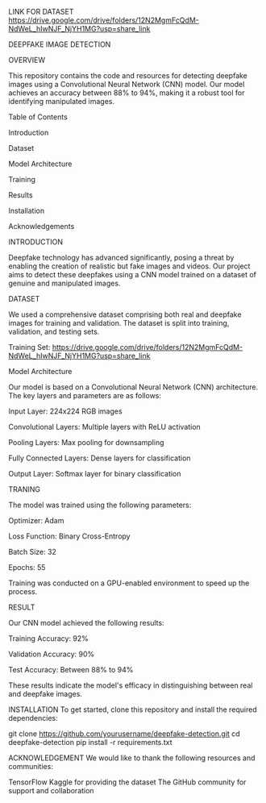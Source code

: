 LINK FOR DATASET 
https://drive.google.com/drive/folders/12N2MgmFcQdM-NdWeL_hIwNJF_NjYH1MG?usp=share_link

DEEPFAKE IMAGE DETECTION

OVERVIEW

This repository contains the code and resources for detecting deepfake images using a Convolutional Neural Network (CNN) model. Our model achieves an accuracy between 88% to 94%, making it a robust tool for identifying manipulated images. 

Table of Contents 

Introduction 

Dataset 

Model Architecture 

Training 

Results 

Installation 

Acknowledgements 

INTRODUCTION

Deepfake technology has advanced significantly, posing a threat by enabling the creation of realistic but fake images and videos. Our project aims to detect these deepfakes using a CNN model trained on a dataset of genuine and manipulated images. 

DATASET

We used a comprehensive dataset comprising both real and deepfake images for training and validation. The dataset is split into training, validation, and testing sets. 

Training Set: https://drive.google.com/drive/folders/12N2MgmFcQdM-NdWeL_hIwNJF_NjYH1MG?usp=share_link 

Model Architecture 

Our model is based on a Convolutional Neural Network (CNN) architecture. The key layers and parameters are as follows: 

Input Layer: 224x224 RGB images 

Convolutional Layers: Multiple layers with ReLU activation 

Pooling Layers: Max pooling for downsampling 

Fully Connected Layers: Dense layers for classification 

Output Layer: Softmax layer for binary classification 

TRANING

The model was trained using the following parameters: 

Optimizer: Adam 

Loss Function: Binary Cross-Entropy 

Batch Size: 32 

Epochs: 55 

Training was conducted on a GPU-enabled environment to speed up the process. 

RESULT

Our CNN model achieved the following results: 

Training Accuracy: 92% 

Validation Accuracy: 90% 

Test Accuracy: Between 88% to 94% 

These results indicate the model's efficacy in distinguishing between real and deepfake images. 

INSTALLATION
To get started, clone this repository and install the required dependencies:

git clone https://github.com/yourusername/deepfake-detection.git
cd deepfake-detection
pip install -r requirements.txt

ACKNOWLEDGEMENT
We would like to thank the following resources and communities:

TensorFlow
Kaggle for providing the dataset
The GitHub community for support and collaboration




